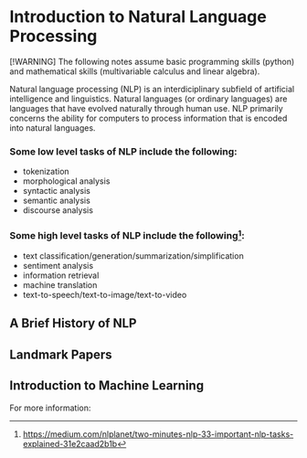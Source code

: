 # Introduction to Natural Language Processing
[!WARNING]
The following notes assume basic programming skills (python) and mathematical skills (multivariable calculus and linear algebra).

Natural language processing (NLP) is an interdiciplinary subfield of artificial intelligence and linguistics. Natural languages (or ordinary languages) are languages that have evolved naturally through human use. NLP primarily concerns the ability for computers to process information that is encoded into natural languages. 

### Some low level tasks of NLP include the following: 
+ tokenization
+ morphological analysis
+ syntactic analysis
+ semantic analysis
+ discourse analysis

### Some high level tasks of NLP include the following[^1]:
+ text classification/generation/summarization/simplification
+ sentiment analysis
+ information retrieval
+ machine translation
+ text-to-speech/text-to-image/text-to-video

## A Brief History of NLP

## Landmark Papers

## Introduction to Machine Learning

For more information:
[^1]: https://medium.com/nlplanet/two-minutes-nlp-33-important-nlp-tasks-explained-31e2caad2b1b